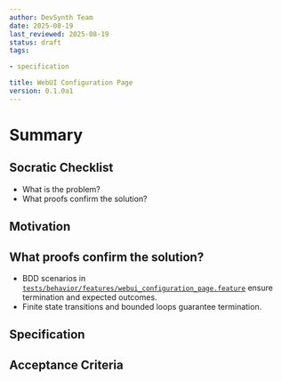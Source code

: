```yaml
---
author: DevSynth Team
date: 2025-08-19
last_reviewed: 2025-08-19
status: draft
tags:

- specification

title: WebUI Configuration Page
version: 0.1.0a1
---
```


<!--
Required metadata fields:
- author: document author
- date: creation date
- last_reviewed: last review date
- status: draft | review | published
- tags: search keywords
- title: short descriptive name
- version: specification version
-->

# Summary

## Socratic Checklist
- What is the problem?
- What proofs confirm the solution?

## Motivation

## What proofs confirm the solution?
- BDD scenarios in [`tests/behavior/features/webui_configuration_page.feature`](../../tests/behavior/features/webui_configuration_page.feature) ensure termination and expected outcomes.
- Finite state transitions and bounded loops guarantee termination.


## Specification

## Acceptance Criteria
